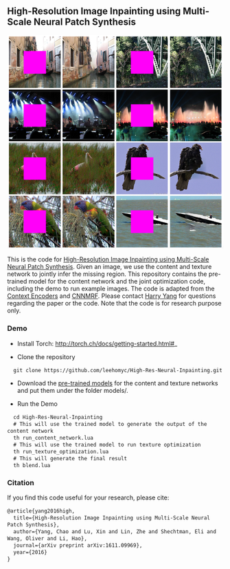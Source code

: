 ## High-Resolution Image Inpainting using Multi-Scale Neural Patch Synthesis

![teaser](images/teaser.png "Sample inpainting results on held-out ImageNet images")

This is the code for [High-Resolution Image Inpainting using Multi-Scale Neural Patch Synthesis](https://arxiv.org/pdf/1611.09969). Given an image, we use the content and texture network to jointly infer the missing region. This repository contains the pre-trained model for the content network and the joint optimization code, including the demo to run example images. The code is adapted from the [Context Encoders](https://github.com/pathak22/context-encoder) and [CNNMRF](https://github.com/chuanli11/CNNMRF). Please contact [Harry Yang](http://www.harryyang.org) for questions regarding the paper or the code. Note that the code is for research purpose only.

### Demo

- Install Torch:  http://torch.ch/docs/getting-started.html#_

- Clone the repository
```Shell
  git clone https://github.com/leehomyc/High-Res-Neural-Inpainting.git
```

- Download the [pre-trained models](https://drive.google.com/open?id=0BxYj-YwDqh45XzZVTXF1dnJXY28) for the content and texture networks and put them under the folder models/.

- Run the Demo
```Shell
  cd High-Res-Neural-Inpainting
  # This will use the trained model to generate the output of the content network
  th run_content_network.lua
  # This will use the trained model to run texture optimization
  th run_texture_optimization.lua
  # This will generate the final result
  th blend.lua
```


### Citation

If you find this code useful for your research, please cite:

```
@article{yang2016high,
  title={High-Resolution Image Inpainting using Multi-Scale Neural Patch Synthesis},
  author={Yang, Chao and Lu, Xin and Lin, Zhe and Shechtman, Eli and Wang, Oliver and Li, Hao},
  journal={arXiv preprint arXiv:1611.09969},
  year={2016}
}
```


